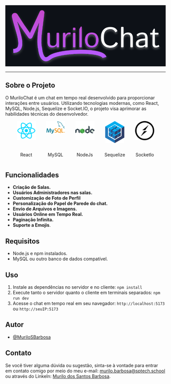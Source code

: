 <style>
	.images {
		display: flex;
		justify-content: center;
		align-items: center;
		gap: 2rem
	}

	.images img {
		width: 60px
	}

	.content {
		display: flex;
		justify-content: space-between;
		align-items: center;
		flex-direction: column;
		height: 8rem
	}
</style>


<div align="center">
  <img src="./markdown/logoHorizontalBg.svg" alt="Logo" />
</div>

---

## Sobre o Projeto

O MuriloChat é um chat em tempo real desenvolvido para proporcionar interações entre usuários. Utilizando tecnologias modernas, como React, MySQL, Node.js, Sequelize e Socket.IO, o projeto visa aprimorar as habilidades técnicas do desenvolvedor.

<div class="images">
	<div class="content">
		<img src="./markdown/react.svg" alt="react"/>
		<p>React</p>
	</div>
	<div class="content">
		<img src="./markdown/mysql.png" alt="MySql"/>
		<p>MySQL</p>
	</div>
	<div class="content">
		<img src="./markdown/node.svg" alt="NodeJs"/>
		<p>NodeJs</p>
	</div>
	<div class="content">
		<img src="./markdown/sequelize.svg" alt="Sequelize"/>
		<p>Sequelize</p>
	</div>
	<div class="content">
		<img src="./markdown/socketio.svg" alt="SocketIo"/>
		<p>SocketIo</p>
	</div>
</div>

## Funcionalidades

- **Criação de Salas.**
- **Usuários Administradores nas salas.**
- **Customização de Foto de Perfil**
- **Personalização do Papel de Parede do chat.**
- **Envio de Arquivos e Imagens.**
- **Usuários Online em Tempo Real.**
- **Paginação Infinita.**
- **Suporte a Emojis**.

## Requisitos

- Node.js e npm instalados.
- MySQL ou outro banco de dados compatível.


## Uso
1. Instale as dependências no servidor e no cliente: `npm install`
2. Execute tanto o servidor quanto o cliente em terminais separados: `npm run dev`
3. Acesse o chat em tempo real em seu navegador: `http://localhost:5173` ou `http://seuIP:5173`


## Autor

- [@MuriloSBarbosa](https://github.com/MuriloSBarbosa)


## Contato

Se você tiver alguma dúvida ou sugestão, sinta-se à vontade para entrar em contato comigo por meio do meu e-mail: murilo.barbosa@sptech.school ou através do LinkeIn: [Murilo dos Santos Barbosa](https://www.linkedin.com/in/murilo-dos-santos-barbosa-097413216/).
